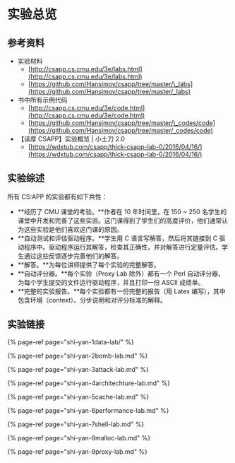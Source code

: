 # 实验总览

## 参考资料

* 实验材料
  * [http://csapp.cs.cmu.edu/3e/labs.html](http://csapp.cs.cmu.edu/3e/labs.html)
  * [https://github.com/Hansimov/csapp/tree/master/\_labs](https://github.com/Hansimov/csapp/tree/master/_labs)
* 书中所有示例代码
  * [http://csapp.cs.cmu.edu/3e/code.html](http://csapp.cs.cmu.edu/3e/code.html)
  * [https://github.com/Hansimov/csapp/tree/master/\_codes/code](https://github.com/Hansimov/csapp/tree/master/_codes/code)
* 【读厚 CSAPP】实验概览 \| 小土刀 2.0 
  * [https://wdxtub.com/csapp/thick-csapp-lab-0/2016/04/16/](https://wdxtub.com/csapp/thick-csapp-lab-0/2016/04/16/)

## 实验综述

所有 CS:APP 的实验都有如下共性：

* **经历了 CMU 课堂的考验。**作者在 10 年时间里，在 150 ~ 250 名学生的课堂中开发和完善了这些实验。这门课得到了学生们的高度评价，他们通常认为这些实验是他们喜欢这门课的原因。
* **自动测试和评估驱动程序。**学生用 C 语言写解答，然后将其链接到 C 驱动程序中。驱动程序运行其解答，检查其正确性，并对解答进行定量评估。学生通过这些反馈逐步完善他们的解答。
* **解答。**为每位讲师提供了每个实验的完整解答。
* **自动评分器。**每个实验（Proxy Lab 除外）都有一个 Perl 自动评分器，为每个学生提交的文件运行驱动程序，并且打印一份 ASCII 成绩单。
* **完整的实验报告。**每个实验都有一份完整的报告（用 Latex 编写），其中包含环境（context）、分步说明和对评分标准的解释。

## 实验链接

{% page-ref page="shi-yan-1data-lab/" %}

{% page-ref page="shi-yan-2bomb-lab.md" %}

{% page-ref page="shi-yan-3attack-lab.md" %}

{% page-ref page="shi-yan-4architechture-lab.md" %}

{% page-ref page="shi-yan-5cache-lab.md" %}

{% page-ref page="shi-yan-6performance-lab.md" %}

{% page-ref page="shi-yan-7shell-lab.md" %}

{% page-ref page="shi-yan-8malloc-lab.md" %}

{% page-ref page="shi-yan-9proxy-lab.md" %}



